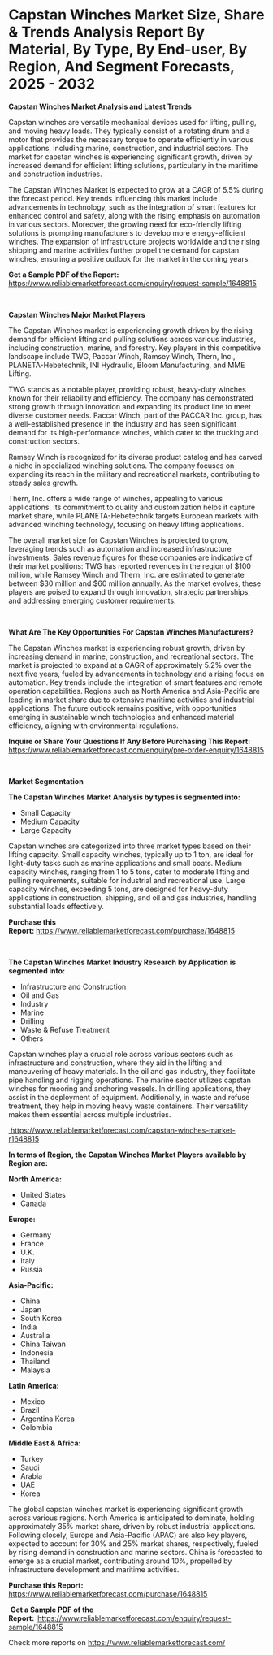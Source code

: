<p><h1>Capstan Winches Market Size, Share & Trends Analysis Report By Material, By Type, By End-user, By Region, And Segment Forecasts, 2025 - 2032</h1></p><p><strong>Capstan Winches Market Analysis and Latest Trends</strong></p>
<p><p>Capstan winches are versatile mechanical devices used for lifting, pulling, and moving heavy loads. They typically consist of a rotating drum and a motor that provides the necessary torque to operate efficiently in various applications, including marine, construction, and industrial sectors. The market for capstan winches is experiencing significant growth, driven by increased demand for efficient lifting solutions, particularly in the maritime and construction industries.</p><p>The Capstan Winches Market is expected to grow at a CAGR of 5.5% during the forecast period. Key trends influencing this market include advancements in technology, such as the integration of smart features for enhanced control and safety, along with the rising emphasis on automation in various sectors. Moreover, the growing need for eco-friendly lifting solutions is prompting manufacturers to develop more energy-efficient winches. The expansion of infrastructure projects worldwide and the rising shipping and marine activities further propel the demand for capstan winches, ensuring a positive outlook for the market in the coming years.</p></p>
<p><strong>Get a Sample PDF of the Report:&nbsp;</strong> <a href="https://www.reliablemarketforecast.com/enquiry/request-sample/1648815?utm_campaign=2290&utm_medium=2&utm_source=Github&utm_content=ia&utm_term=18022025&utm_id=capstan-winches">https://www.reliablemarketforecast.com/enquiry/request-sample/1648815</a></p>
<p>&nbsp;</p>
<p><strong>Capstan Winches Major Market Players</strong></p>
<p><p>The Capstan Winches market is experiencing growth driven by the rising demand for efficient lifting and pulling solutions across various industries, including construction, marine, and forestry. Key players in this competitive landscape include TWG, Paccar Winch, Ramsey Winch, Thern, Inc., PLANETA-Hebetechnik, INI Hydraulic, Bloom Manufacturing, and MME Lifting.</p><p>TWG stands as a notable player, providing robust, heavy-duty winches known for their reliability and efficiency. The company has demonstrated strong growth through innovation and expanding its product line to meet diverse customer needs. Paccar Winch, part of the PACCAR Inc. group, has a well-established presence in the industry and has seen significant demand for its high-performance winches, which cater to the trucking and construction sectors. </p><p>Ramsey Winch is recognized for its diverse product catalog and has carved a niche in specialized winching solutions. The company focuses on expanding its reach in the military and recreational markets, contributing to steady sales growth.</p><p>Thern, Inc. offers a wide range of winches, appealing to various applications. Its commitment to quality and customization helps it capture market share, while PLANETA-Hebetechnik targets European markets with advanced winching technology, focusing on heavy lifting applications.</p><p>The overall market size for Capstan Winches is projected to grow, leveraging trends such as automation and increased infrastructure investments. Sales revenue figures for these companies are indicative of their market positions: TWG has reported revenues in the region of $100 million, while Ramsey Winch and Thern, Inc. are estimated to generate between $30 million and $60 million annually. As the market evolves, these players are poised to expand through innovation, strategic partnerships, and addressing emerging customer requirements.</p></p>
<p>&nbsp;</p>
<p><strong>What Are The Key Opportunities For Capstan Winches Manufacturers?</strong></p>
<p><p>The Capstan Winches market is experiencing robust growth, driven by increasing demand in marine, construction, and recreational sectors. The market is projected to expand at a CAGR of approximately 5.2% over the next five years, fueled by advancements in technology and a rising focus on automation. Key trends include the integration of smart features and remote operation capabilities. Regions such as North America and Asia-Pacific are leading in market share due to extensive maritime activities and industrial applications. The future outlook remains positive, with opportunities emerging in sustainable winch technologies and enhanced material efficiency, aligning with environmental regulations.</p></p>
<p><strong>Inquire or Share Your Questions If Any Before Purchasing This Report:</strong> <a href="https://www.reliablemarketforecast.com/enquiry/pre-order-enquiry/1648815?utm_campaign=2290&utm_medium=2&utm_source=Github&utm_content=ia&utm_term=18022025&utm_id=capstan-winches">https://www.reliablemarketforecast.com/enquiry/pre-order-enquiry/1648815</a></p>
<p>&nbsp;</p>
<p><strong>Market Segmentation</strong></p>
<p><strong>The Capstan Winches Market Analysis by types is segmented into:</strong></p>
<p><ul><li>Small Capacity</li><li>Medium Capacity</li><li>Large Capacity</li></ul></p>
<p><p>Capstan winches are categorized into three market types based on their lifting capacity. Small capacity winches, typically up to 1 ton, are ideal for light-duty tasks such as marine applications and small boats. Medium capacity winches, ranging from 1 to 5 tons, cater to moderate lifting and pulling requirements, suitable for industrial and recreational use. Large capacity winches, exceeding 5 tons, are designed for heavy-duty applications in construction, shipping, and oil and gas industries, handling substantial loads effectively.</p></p>
<p><strong>Purchase this Report:&nbsp;</strong><a href="https://www.reliablemarketforecast.com/purchase/1648815?utm_campaign=2290&utm_medium=2&utm_source=Github&utm_content=ia&utm_term=18022025&utm_id=capstan-winches">https://www.reliablemarketforecast.com/purchase/1648815</a></p>
<p>&nbsp;</p>
<p><strong>The Capstan Winches Market Industry Research by Application is segmented into:</strong></p>
<p><ul><li>Infrastructure and Construction</li><li>Oil and Gas</li><li>Industry</li><li>Marine</li><li>Drilling</li><li>Waste & Refuse Treatment</li><li>Others</li></ul></p>
<p><p>Capstan winches play a crucial role across various sectors such as infrastructure and construction, where they aid in the lifting and maneuvering of heavy materials. In the oil and gas industry, they facilitate pipe handling and rigging operations. The marine sector utilizes capstan winches for mooring and anchoring vessels. In drilling applications, they assist in the deployment of equipment. Additionally, in waste and refuse treatment, they help in moving heavy waste containers. Their versatility makes them essential across multiple industries.</p></p>
<p><a href="https://www.reliablemarketforecast.com/capstan-winches-market-r1648815?utm_campaign=2290&utm_medium=2&utm_source=Github&utm_content=ia&utm_term=18022025&utm_id=capstan-winches">&nbsp;https://www.reliablemarketforecast.com/capstan-winches-market-r1648815</a></p>
<p><strong>In terms of Region, the Capstan Winches Market Players available by Region are:</strong></p>
<p>
    <p> <strong> North America: </strong>
        <ul>
            <li>United States</li>
            <li>Canada</li>
        </ul>
        </p> 
    <p> <strong> Europe: </strong>
        <ul>
            <li>Germany</li>
            <li>France</li>
            <li>U.K.</li>
            <li>Italy</li>
            <li>Russia</li>
        </ul>
        </p> 
    <p> <strong> Asia-Pacific: </strong>
        <ul>
            <li>China</li>
            <li>Japan</li>
            <li>South Korea</li>
            <li>India</li>
            <li>Australia</li>
            <li>China Taiwan</li>
            <li>Indonesia</li>
            <li>Thailand</li>
            <li>Malaysia</li>
        </ul>
        </p> 
    <p> <strong> Latin America: </strong>
        <ul>
            <li>Mexico</li>
            <li>Brazil</li>
            <li>Argentina Korea</li>
            <li>Colombia</li>
        </ul>
        </p> 
    <p> <strong> Middle East & Africa: </strong>
        <ul>
            <li>Turkey</li>
            <li>Saudi</li>
            <li>Arabia</li>
            <li>UAE</li>
            <li>Korea</li>
        </ul>
    </p>
    </p>
<p><p>The global capstan winches market is experiencing significant growth across various regions. North America is anticipated to dominate, holding approximately 35% market share, driven by robust industrial applications. Following closely, Europe and Asia-Pacific (APAC) are also key players, expected to account for 30% and 25% market shares, respectively, fueled by rising demand in construction and marine sectors. China is forecasted to emerge as a crucial market, contributing around 10%, propelled by infrastructure development and maritime activities.</p></p>
<p><strong>Purchase this Report: </strong><a href="https://www.reliablemarketforecast.com/purchase/1648815?utm_campaign=2290&utm_medium=2&utm_source=Github&utm_content=ia&utm_term=18022025&utm_id=capstan-winches">https://www.reliablemarketforecast.com/purchase/1648815</a></p>
<p>&nbsp;<strong>Get a Sample PDF of the Report:&nbsp;&nbsp;</strong><a href="https://www.reliablemarketforecast.com/enquiry/request-sample/1648815?utm_campaign=2290&utm_medium=2&utm_source=Github&utm_content=ia&utm_term=18022025&utm_id=capstan-winches">https://www.reliablemarketforecast.com/enquiry/request-sample/1648815</a></p>
<p><strong></strong></p>
<p>Check more reports on <a href="https://www.reliablemarketforecast.com/?utm_campaign=2290&utm_medium=2&utm_source=Github&utm_content=ia&utm_term=18022025&utm_id=capstan-winches">https://www.reliablemarketforecast.com/</a></p>